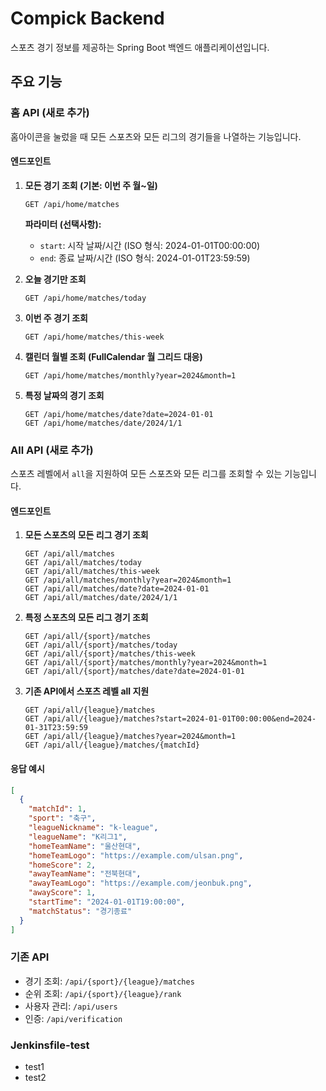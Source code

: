 # Compick Backend

스포츠 경기 정보를 제공하는 Spring Boot 백엔드 애플리케이션입니다.

## 주요 기능

### 홈 API (새로 추가)
홈아이콘을 눌렀을 때 모든 스포츠와 모든 리그의 경기들을 나열하는 기능입니다.

#### 엔드포인트

1. **모든 경기 조회 (기본: 이번 주 월~일)**
   ```
   GET /api/home/matches
   ```
   
   **파라미터 (선택사항):**
   - `start`: 시작 날짜/시간 (ISO 형식: 2024-01-01T00:00:00)
   - `end`: 종료 날짜/시간 (ISO 형식: 2024-01-01T23:59:59)

2. **오늘 경기만 조회**
   ```
   GET /api/home/matches/today
   ```

3. **이번 주 경기 조회**
   ```
   GET /api/home/matches/this-week
   ```

4. **캘린더 월별 조회 (FullCalendar 월 그리드 대응)**
   ```
   GET /api/home/matches/monthly?year=2024&month=1
   ```

5. **특정 날짜의 경기 조회**
   ```
   GET /api/home/matches/date?date=2024-01-01
   GET /api/home/matches/date/2024/1/1
   ```

### All API (새로 추가)
스포츠 레벨에서 `all`을 지원하여 모든 스포츠와 모든 리그를 조회할 수 있는 기능입니다.

#### 엔드포인트

1. **모든 스포츠의 모든 리그 경기 조회**
   ```
   GET /api/all/matches
   GET /api/all/matches/today
   GET /api/all/matches/this-week
   GET /api/all/matches/monthly?year=2024&month=1
   GET /api/all/matches/date?date=2024-01-01
   GET /api/all/matches/date/2024/1/1
   ```

2. **특정 스포츠의 모든 리그 경기 조회**
   ```
   GET /api/all/{sport}/matches
   GET /api/all/{sport}/matches/today
   GET /api/all/{sport}/matches/this-week
   GET /api/all/{sport}/matches/monthly?year=2024&month=1
   GET /api/all/{sport}/matches/date?date=2024-01-01
   ```

3. **기존 API에서 스포츠 레벨 all 지원**
   ```
   GET /api/all/{league}/matches
   GET /api/all/{league}/matches?start=2024-01-01T00:00:00&end=2024-01-31T23:59:59
   GET /api/all/{league}/matches?year=2024&month=1
   GET /api/all/{league}/matches/{matchId}
   ```

#### 응답 예시
```json
[
  {
    "matchId": 1,
    "sport": "축구",
    "leagueNickname": "k-league",
    "leagueName": "K리그1",
    "homeTeamName": "울산현대",
    "homeTeamLogo": "https://example.com/ulsan.png",
    "homeScore": 2,
    "awayTeamName": "전북현대",
    "awayTeamLogo": "https://example.com/jeonbuk.png",
    "awayScore": 1,
    "startTime": "2024-01-01T19:00:00",
    "matchStatus": "경기종료"
  }
]
```

### 기존 API
- 경기 조회: `/api/{sport}/{league}/matches`
- 순위 조회: `/api/{sport}/{league}/rank`
- 사용자 관리: `/api/users`
- 인증: `/api/verification`

### Jenkinsfile-test
- test1
- test2